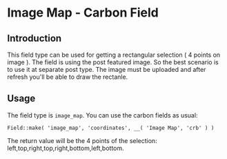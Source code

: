 # Image Map - Carbon Field

## Introduction

This field type can be used for getting a rectangular selection ( 4 points on image ). The field is using the post featured image. So the best scenario is to use it at separate post type. The image must be uploaded and after refresh you'll be able to draw the rectanle.

## Usage

The field type is `image_map`. You can use the carbon fields as usual:

`Field::make( 'image_map', 'coordinates', __( 'Image Map', 'crb' ) )`

The return value will be the 4 points of the selection: left,top,right,top,right,bottom,left,bottom.
